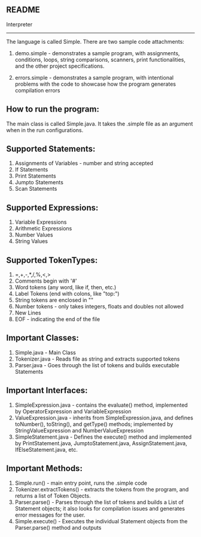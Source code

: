 README
-------

Interpreter

--------------------------

The language is called Simple. There are two sample code attachments:

1. demo.simple - demonstrates a sample program, with assignments, conditions, loops, string comparisons,
scanners, print functionalities, and the other project specifications.

2. errors.simple - demonstrates a sample program, with intentional problems with the code
to showcase how the program generates compilation errors

How to run the program:
-----------------------

The main class is called Simple.java. It takes the .simple file as an argument
when in the run configurations.

Supported Statements:
----------------------

1. Assignments of Variables - number and string accepted
2. If Statements
3. Print Statements
4. Jumpto Statements
5. Scan Statements

Supported Expressions:
----------------------

1. Variable Expressions
2. Arithmetic Expressions
3. Number Values
4. String Values

Supported TokenTypes:
---------------------

1. =,+,-,*,/,%,<,>
2. Comments begin with '#'
3. Word tokens (any word, like if, then, etc.)
4. Label Tokens (end with colons, like "top:")
5. String tokens are enclosed in ""
6. Number tokens - only takes integers, floats and doubles not allowed
7. New Lines
8. EOF - indicating the end of the file

Important Classes:
------------------

1. Simple.java - Main Class
2. Tokenizer.java - Reads file as string and extracts supported tokens
3. Parser.java - Goes through the list of tokens and builds executable Statements

Important Interfaces:
----------------------

1. SimpleExpression.java - contains the evaluate() method, implemented by OperatorExpression and
VariableExpression
2. ValueExpression.java - inherits from SimpleExpression.java, and defines toNumber(), toString(), and
getType() methods; implemented by StringValueExpression and NumberValueExpression
3. SimpleStatement.java - Defines the execute() method and implemented by PrintStatement.java,
JumptoStatement.java, AssignStatement.java, IfElseStatement.java, etc.

Important Methods:
------------------

1. Simple.run() - main entry point, runs the .simple code
2. Tokenizer.extractTokens() - extracts the tokens from the program, and returns a list of Token
Objects.
3. Parser.parse() - Parses through the list of tokens and builds a List of Statement objects; it
also looks for compilation issues and generates error messages for the user.
4. Simple.execute() - Executes the individual Statement objects from the Parser.parse() method and
outputs

